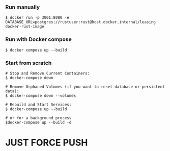 ### Run manually
```
$ docker run -p 3001:8080 -e DATABASE_URL=postgres://rustuser:rust@host.docker.internal/leasing docker-rust-image
```

### Run with Docker compose

```
$ docker compose up --build
```

### Start from scratch
```
# Stop and Remove Current Containers:
$ docker-compose down

# Remove Orphaned Volumes (if you want to reset database or persistent data):
$ docker-compose down --volumes

# Rebuild and Start Services:
$ docker-compose up --build

# or for a background process
$docker-compose up --build -d
```


# JUST FORCE PUSH
